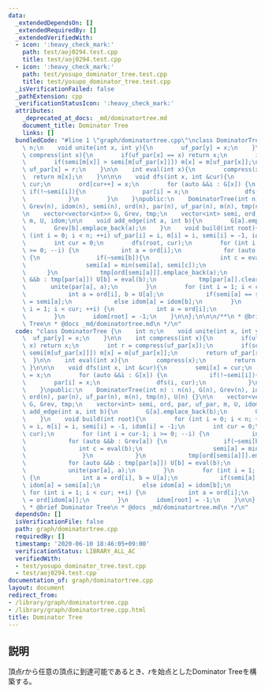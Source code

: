 ```yaml
---
data:
  _extendedDependsOn: []
  _extendedRequiredBy: []
  _extendedVerifiedWith:
  - icon: ':heavy_check_mark:'
    path: test/aoj0294.test.cpp
    title: test/aoj0294.test.cpp
  - icon: ':heavy_check_mark:'
    path: test/yosupo_dominator_tree.test.cpp
    title: test/yosupo_dominator_tree.test.cpp
  _isVerificationFailed: false
  _pathExtension: cpp
  _verificationStatusIcon: ':heavy_check_mark:'
  attributes:
    _deprecated_at_docs: _md/dominatortree.md
    document_title: Dominator Tree
    links: []
  bundledCode: "#line 1 \"graph/dominatortree.cpp\"\nclass DominatorTree {\n    int\
    \ n;\n    void unite(int x, int y){\n        uf_par[y] = x;\n    }\n\n    int\
    \ compress(int x){\n        if(uf_par[x] == x) return x;\n        int r = compress(uf_par[x]);\n\
    \        if(semi[m[x]] > semi[m[uf_par[x]]]) m[x] = m[uf_par[x]];\n        return\
    \ uf_par[x] = r;\n    }\n\n    int eval(int x){\n        compress(x);\n      \
    \  return m[x];\n    }\n\n\n    void dfs(int x, int &cur){\n        semi[x] =\
    \ cur;\n        ord[cur++] = x;\n        for (auto &&i : G[x]) {\n           \
    \ if(!~semi[i]){\n                par[i] = x;\n                dfs(i, cur);\n\
    \            }\n        }\n    }\npublic:\n    DominatorTree(int n) : n(n), G(n),\
    \ Grev(n), idom(n), semi(n), ord(n), par(n), uf_par(n), m(n), tmp(n), U(n) {}\n\
    \n    vector<vector<int>> G, Grev, tmp;\n    vector<int> semi, ord, par, uf_par,\
    \ m, U, idom;\n\n    void add_edge(int a, int b){\n        G[a].emplace_back(b);\n\
    \        Grev[b].emplace_back(a);\n    }\n    void build(int root){\n        for\
    \ (int i = 0; i < n; ++i) uf_par[i] = i, m[i] = i, semi[i] = -1, idom[i] = -1;\n\
    \        int cur = 0;\n        dfs(root, cur);\n        for (int i = cur-1; i\
    \ >= 0; --i) {\n            int a = ord[i];\n            for (auto &&b : Grev[a])\
    \ {\n                if(~semi[b]){\n                    int c = eval(b);\n   \
    \                 semi[a] = min(semi[a], semi[c]);\n                }\n      \
    \      }\n            tmp[ord[semi[a]]].emplace_back(a);\n            for (auto\
    \ &&b : tmp[par[a]]) U[b] = eval(b);\n            tmp[par[a]].clear();\n     \
    \       unite(par[a], a);\n        }\n        for (int i = 1; i < cur; ++i) {\n\
    \            int a = ord[i], b = U[a];\n            if(semi[a] == semi[b]) idom[a]\
    \ = semi[a];\n            else idom[a] = idom[b];\n        }\n        for (int\
    \ i = 1; i < cur; ++i) {\n            int a = ord[i];\n            idom[a] = ord[idom[a]];\n\
    \        }\n        idom[root] = -1;\n    }\n\n};\n\n\n/**\n * @brief Dominator\
    \ Tree\n * @docs _md/dominatortree.md\n */\n"
  code: "class DominatorTree {\n    int n;\n    void unite(int x, int y){\n      \
    \  uf_par[y] = x;\n    }\n\n    int compress(int x){\n        if(uf_par[x] ==\
    \ x) return x;\n        int r = compress(uf_par[x]);\n        if(semi[m[x]] >\
    \ semi[m[uf_par[x]]]) m[x] = m[uf_par[x]];\n        return uf_par[x] = r;\n  \
    \  }\n\n    int eval(int x){\n        compress(x);\n        return m[x];\n   \
    \ }\n\n\n    void dfs(int x, int &cur){\n        semi[x] = cur;\n        ord[cur++]\
    \ = x;\n        for (auto &&i : G[x]) {\n            if(!~semi[i]){\n        \
    \        par[i] = x;\n                dfs(i, cur);\n            }\n        }\n\
    \    }\npublic:\n    DominatorTree(int n) : n(n), G(n), Grev(n), idom(n), semi(n),\
    \ ord(n), par(n), uf_par(n), m(n), tmp(n), U(n) {}\n\n    vector<vector<int>>\
    \ G, Grev, tmp;\n    vector<int> semi, ord, par, uf_par, m, U, idom;\n\n    void\
    \ add_edge(int a, int b){\n        G[a].emplace_back(b);\n        Grev[b].emplace_back(a);\n\
    \    }\n    void build(int root){\n        for (int i = 0; i < n; ++i) uf_par[i]\
    \ = i, m[i] = i, semi[i] = -1, idom[i] = -1;\n        int cur = 0;\n        dfs(root,\
    \ cur);\n        for (int i = cur-1; i >= 0; --i) {\n            int a = ord[i];\n\
    \            for (auto &&b : Grev[a]) {\n                if(~semi[b]){\n     \
    \               int c = eval(b);\n                    semi[a] = min(semi[a], semi[c]);\n\
    \                }\n            }\n            tmp[ord[semi[a]]].emplace_back(a);\n\
    \            for (auto &&b : tmp[par[a]]) U[b] = eval(b);\n            tmp[par[a]].clear();\n\
    \            unite(par[a], a);\n        }\n        for (int i = 1; i < cur; ++i)\
    \ {\n            int a = ord[i], b = U[a];\n            if(semi[a] == semi[b])\
    \ idom[a] = semi[a];\n            else idom[a] = idom[b];\n        }\n       \
    \ for (int i = 1; i < cur; ++i) {\n            int a = ord[i];\n            idom[a]\
    \ = ord[idom[a]];\n        }\n        idom[root] = -1;\n    }\n\n};\n\n\n/**\n\
    \ * @brief Dominator Tree\n * @docs _md/dominatortree.md\n */\n"
  dependsOn: []
  isVerificationFile: false
  path: graph/dominatortree.cpp
  requiredBy: []
  timestamp: '2020-06-10 18:46:05+09:00'
  verificationStatus: LIBRARY_ALL_AC
  verifiedWith:
  - test/yosupo_dominator_tree.test.cpp
  - test/aoj0294.test.cpp
documentation_of: graph/dominatortree.cpp
layout: document
redirect_from:
- /library/graph/dominatortree.cpp
- /library/graph/dominatortree.cpp.html
title: Dominator Tree
---
```

## 説明
頂点$r$から任意の頂点に到達可能であるとき、$r$を始点としたDominator Treeを構築する。
